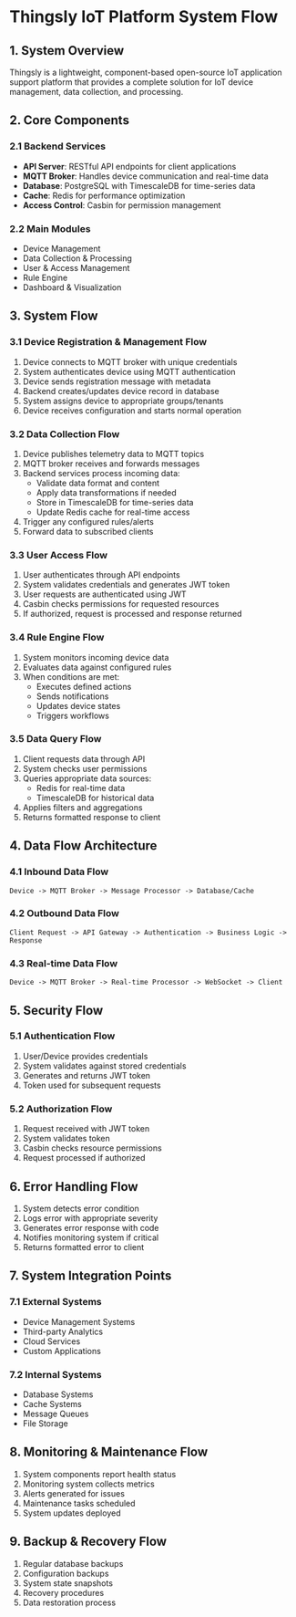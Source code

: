 # Thingsly IoT Platform System Flow

## 1. System Overview

Thingsly is a lightweight, component-based open-source IoT application support platform that provides a complete solution for IoT device management, data collection, and processing.

## 2. Core Components

### 2.1 Backend Services
- **API Server**: RESTful API endpoints for client applications
- **MQTT Broker**: Handles device communication and real-time data
- **Database**: PostgreSQL with TimescaleDB for time-series data
- **Cache**: Redis for performance optimization
- **Access Control**: Casbin for permission management

### 2.2 Main Modules
- Device Management
- Data Collection & Processing
- User & Access Management
- Rule Engine
- Dashboard & Visualization

## 3. System Flow

### 3.1 Device Registration & Management Flow
1. Device connects to MQTT broker with unique credentials
2. System authenticates device using MQTT authentication
3. Device sends registration message with metadata
4. Backend creates/updates device record in database
5. System assigns device to appropriate groups/tenants
6. Device receives configuration and starts normal operation

### 3.2 Data Collection Flow
1. Device publishes telemetry data to MQTT topics
2. MQTT broker receives and forwards messages
3. Backend services process incoming data:
   - Validate data format and content
   - Apply data transformations if needed
   - Store in TimescaleDB for time-series data
   - Update Redis cache for real-time access
4. Trigger any configured rules/alerts
5. Forward data to subscribed clients

### 3.3 User Access Flow
1. User authenticates through API endpoints
2. System validates credentials and generates JWT token
3. User requests are authenticated using JWT
4. Casbin checks permissions for requested resources
5. If authorized, request is processed and response returned

### 3.4 Rule Engine Flow
1. System monitors incoming device data
2. Evaluates data against configured rules
3. When conditions are met:
   - Executes defined actions
   - Sends notifications
   - Updates device states
   - Triggers workflows

### 3.5 Data Query Flow
1. Client requests data through API
2. System checks user permissions
3. Queries appropriate data sources:
   - Redis for real-time data
   - TimescaleDB for historical data
4. Applies filters and aggregations
5. Returns formatted response to client

## 4. Data Flow Architecture

### 4.1 Inbound Data Flow
```
Device -> MQTT Broker -> Message Processor -> Database/Cache
```

### 4.2 Outbound Data Flow
```
Client Request -> API Gateway -> Authentication -> Business Logic -> Response
```

### 4.3 Real-time Data Flow
```
Device -> MQTT Broker -> Real-time Processor -> WebSocket -> Client
```

## 5. Security Flow

### 5.1 Authentication Flow
1. User/Device provides credentials
2. System validates against stored credentials
3. Generates and returns JWT token
4. Token used for subsequent requests

### 5.2 Authorization Flow
1. Request received with JWT token
2. System validates token
3. Casbin checks resource permissions
4. Request processed if authorized

## 6. Error Handling Flow

1. System detects error condition
2. Logs error with appropriate severity
3. Generates error response with code
4. Notifies monitoring system if critical
5. Returns formatted error to client

## 7. System Integration Points

### 7.1 External Systems
- Device Management Systems
- Third-party Analytics
- Cloud Services
- Custom Applications

### 7.2 Internal Systems
- Database Systems
- Cache Systems
- Message Queues
- File Storage

## 8. Monitoring & Maintenance Flow

1. System components report health status
2. Monitoring system collects metrics
3. Alerts generated for issues
4. Maintenance tasks scheduled
5. System updates deployed

## 9. Backup & Recovery Flow

1. Regular database backups
2. Configuration backups
3. System state snapshots
4. Recovery procedures
5. Data restoration process
